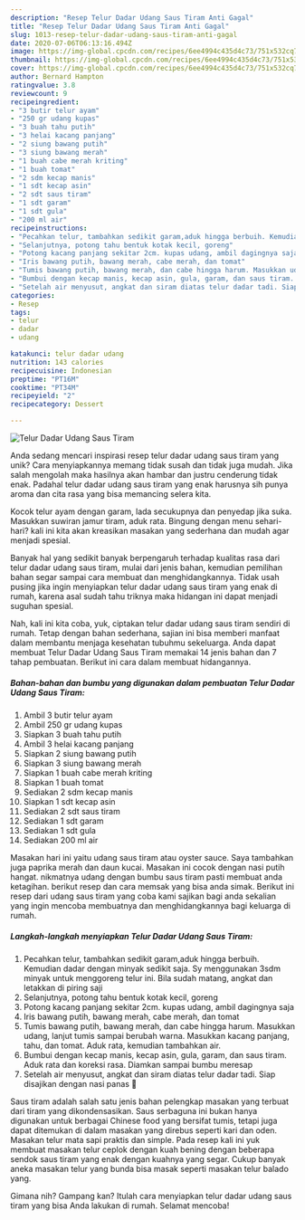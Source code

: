 ```yaml
---
description: "Resep Telur Dadar Udang Saus Tiram Anti Gagal"
title: "Resep Telur Dadar Udang Saus Tiram Anti Gagal"
slug: 1013-resep-telur-dadar-udang-saus-tiram-anti-gagal
date: 2020-07-06T06:13:16.494Z
image: https://img-global.cpcdn.com/recipes/6ee4994c435d4c73/751x532cq70/telur-dadar-udang-saus-tiram-foto-resep-utama.jpg
thumbnail: https://img-global.cpcdn.com/recipes/6ee4994c435d4c73/751x532cq70/telur-dadar-udang-saus-tiram-foto-resep-utama.jpg
cover: https://img-global.cpcdn.com/recipes/6ee4994c435d4c73/751x532cq70/telur-dadar-udang-saus-tiram-foto-resep-utama.jpg
author: Bernard Hampton
ratingvalue: 3.8
reviewcount: 9
recipeingredient:
- "3 butir telur ayam"
- "250 gr udang kupas"
- "3 buah tahu putih"
- "3 helai kacang panjang"
- "2 siung bawang putih"
- "3 siung bawang merah"
- "1 buah cabe merah kriting"
- "1 buah tomat"
- "2 sdm kecap manis"
- "1 sdt kecap asin"
- "2 sdt saus tiram"
- "1 sdt garam"
- "1 sdt gula"
- "200 ml air"
recipeinstructions:
- "Pecahkan telur, tambahkan sedikit garam,aduk hingga berbuih. Kemudian dadar dengan minyak sedikit saja. Sy menggunakan 3sdm minyak untuk menggoreng telur ini. Bila sudah matang, angkat dan letakkan di piring saji"
- "Selanjutnya, potong tahu bentuk kotak kecil, goreng"
- "Potong kacang panjang sekitar 2cm. kupas udang, ambil dagingnya saja"
- "Iris bawang putih, bawang merah, cabe merah, dan tomat"
- "Tumis bawang putih, bawang merah, dan cabe hingga harum. Masukkan udang, lanjut tumis sampai berubah warna. Masukkan kacang panjang, tahu, dan tomat. Aduk rata, kemudian tambahkan air."
- "Bumbui dengan kecap manis, kecap asin, gula, garam, dan saus tiram. Aduk rata dan koreksi rasa. Diamkan sampai bumbu meresap"
- "Setelah air menyusut, angkat dan siram diatas telur dadar tadi. Siap disajikan dengan nasi panas 🤗"
categories:
- Resep
tags:
- telur
- dadar
- udang

katakunci: telur dadar udang 
nutrition: 143 calories
recipecuisine: Indonesian
preptime: "PT16M"
cooktime: "PT34M"
recipeyield: "2"
recipecategory: Dessert

---
```



![Telur Dadar Udang Saus Tiram](https://img-global.cpcdn.com/recipes/6ee4994c435d4c73/751x532cq70/telur-dadar-udang-saus-tiram-foto-resep-utama.jpg)

Anda sedang mencari inspirasi resep telur dadar udang saus tiram yang unik? Cara menyiapkannya memang tidak susah dan tidak juga mudah. Jika salah mengolah maka hasilnya akan hambar dan justru cenderung tidak enak. Padahal telur dadar udang saus tiram yang enak harusnya sih punya aroma dan cita rasa yang bisa memancing selera kita.

Kocok telur ayam dengan garam, lada secukupnya dan penyedap jika suka. Masukkan suwiran jamur tiram, aduk rata. Bingung dengan menu sehari-hari? kali ini kita akan kreasikan masakan yang sederhana dan mudah agar menjadi spesial.

Banyak hal yang sedikit banyak berpengaruh terhadap kualitas rasa dari telur dadar udang saus tiram, mulai dari jenis bahan, kemudian pemilihan bahan segar sampai cara membuat dan menghidangkannya. Tidak usah pusing jika ingin menyiapkan telur dadar udang saus tiram yang enak di rumah, karena asal sudah tahu triknya maka hidangan ini dapat menjadi suguhan spesial.


Nah, kali ini kita coba, yuk, ciptakan telur dadar udang saus tiram sendiri di rumah. Tetap dengan bahan sederhana, sajian ini bisa memberi manfaat dalam membantu menjaga kesehatan tubuhmu sekeluarga. Anda dapat membuat Telur Dadar Udang Saus Tiram memakai 14 jenis bahan dan 7 tahap pembuatan. Berikut ini cara dalam membuat hidangannya.

<!--inarticleads1-->

##### Bahan-bahan dan bumbu yang digunakan dalam pembuatan Telur Dadar Udang Saus Tiram:

1. Ambil 3 butir telur ayam
1. Ambil 250 gr udang kupas
1. Siapkan 3 buah tahu putih
1. Ambil 3 helai kacang panjang
1. Siapkan 2 siung bawang putih
1. Siapkan 3 siung bawang merah
1. Siapkan 1 buah cabe merah kriting
1. Siapkan 1 buah tomat
1. Sediakan 2 sdm kecap manis
1. Siapkan 1 sdt kecap asin
1. Sediakan 2 sdt saus tiram
1. Sediakan 1 sdt garam
1. Sediakan 1 sdt gula
1. Sediakan 200 ml air


Masakan hari ini yaitu udang saus tiram atau oyster sauce. Saya tambahkan juga paprika merah dan daun kucai. Masakan ini cocok dengan nasi putih hangat. nikmatnya udang dengan bumbu saus tiram pasti membuat anda ketagihan. berikut resep dan cara memsak yang bisa anda simak. Berikut ini resep dari udang saus tiram yang coba kami sajikan bagi anda sekalian yang ingin mencoba membuatnya dan menghidangkannya bagi keluarga di rumah. 

<!--inarticleads2-->

##### Langkah-langkah menyiapkan Telur Dadar Udang Saus Tiram:

1. Pecahkan telur, tambahkan sedikit garam,aduk hingga berbuih. Kemudian dadar dengan minyak sedikit saja. Sy menggunakan 3sdm minyak untuk menggoreng telur ini. Bila sudah matang, angkat dan letakkan di piring saji
1. Selanjutnya, potong tahu bentuk kotak kecil, goreng
1. Potong kacang panjang sekitar 2cm. kupas udang, ambil dagingnya saja
1. Iris bawang putih, bawang merah, cabe merah, dan tomat
1. Tumis bawang putih, bawang merah, dan cabe hingga harum. Masukkan udang, lanjut tumis sampai berubah warna. Masukkan kacang panjang, tahu, dan tomat. Aduk rata, kemudian tambahkan air.
1. Bumbui dengan kecap manis, kecap asin, gula, garam, dan saus tiram. Aduk rata dan koreksi rasa. Diamkan sampai bumbu meresap
1. Setelah air menyusut, angkat dan siram diatas telur dadar tadi. Siap disajikan dengan nasi panas 🤗


Saus tiram adalah salah satu jenis bahan pelengkap masakan yang terbuat dari tiram yang dikondensasikan. Saus serbaguna ini bukan hanya digunakan untuk berbagai Chinese food yang bersifat tumis, tetapi juga dapat ditemukan di dalam masakan yang direbus seperti kari dan oden. Masakan telur mata sapi praktis dan simple. Pada resep kali ini yuk membuat masakan telur ceplok dengan kuah bening dengan beberapa sendok saus tiram yang enak dengan kuahnya yang segar. Cukup banyak aneka masakan telur yang bunda bisa masak seperti masakan telur balado yang. 

Gimana nih? Gampang kan? Itulah cara menyiapkan telur dadar udang saus tiram yang bisa Anda lakukan di rumah. Selamat mencoba!
